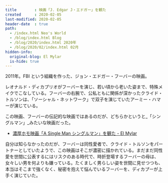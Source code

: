 ```yaml
---
title        : 映画「J. Edgar J・エドガー」を観た
created      : 2020-02-05
last-modified: 2020-02-05
header-date  : true
path:
  - /index.html Neo's World
  - /blog/index.html Blog
  - /blog/2020/index.html 2020年
  - /blog/2020/02/index.html 02月
hidden-info:
  original-blog: El Mylar
  is-hide: true
---
```


2011年。FBI という組織を作った、ジョン・エドガー・フーバーの映画。

レオナルド・ディカプリオがフーバーを演じ、若い頃から老いた姿まで、特殊メイクでこなしている。フーバーの右腕で、公私ともに関係が深かったクライド・トルソンは、「ソーシャル・ネットワーク」で双子を演じていたアーミー・ハマーが演じている。

この映画、フーバーの伝記的な映画ではあるのだが、どちらかというと_「シングルマン」_みたいな映画だった。

- [濃厚ホモ映画「A Single Man シングルマン」を観た - El Mylar](http://neos21.hateblo.jp/entry/2019/06/02/110000)

自分は知らなかったのだが、フーバーは同性愛者で、クライド・トルソンをパートナーとしていたようで、この映画はそこが濃密に描かれている。まだまだ同性愛を世間に公表するにはリスクのある時代で、時折登場するフーバーの母は、女々しい男を何よりも嫌っている。たくましく男らしい姿を世間に見せつつも、本当はそこまで強くなく、秘密を抱えて悩んでいるフーバーを、ディカプーが上手く演じていた。
